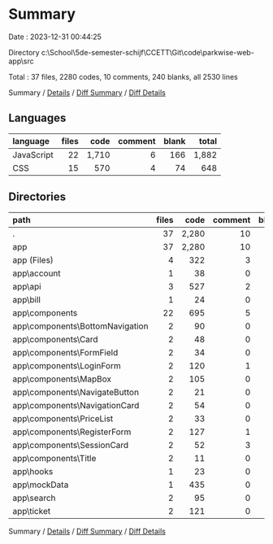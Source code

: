 # Summary

Date : 2023-12-31 00:44:25

Directory c:\\School\\5de-semester-schijf\\CCETT\\Git\\code\\parkwise-web-app\\src

Total : 37 files,  2280 codes, 10 comments, 240 blanks, all 2530 lines

Summary / [Details](details.md) / [Diff Summary](diff.md) / [Diff Details](diff-details.md)

## Languages
| language | files | code | comment | blank | total |
| :--- | ---: | ---: | ---: | ---: | ---: |
| JavaScript | 22 | 1,710 | 6 | 166 | 1,882 |
| CSS | 15 | 570 | 4 | 74 | 648 |

## Directories
| path | files | code | comment | blank | total |
| :--- | ---: | ---: | ---: | ---: | ---: |
| . | 37 | 2,280 | 10 | 240 | 2,530 |
| app | 37 | 2,280 | 10 | 240 | 2,530 |
| app (Files) | 4 | 322 | 3 | 52 | 377 |
| app\\account | 1 | 38 | 0 | 7 | 45 |
| app\\api | 3 | 527 | 2 | 43 | 572 |
| app\\bill | 1 | 24 | 0 | 3 | 27 |
| app\\components | 22 | 695 | 5 | 97 | 797 |
| app\\components\\BottomNavigation | 2 | 90 | 0 | 8 | 98 |
| app\\components\\Card | 2 | 48 | 0 | 7 | 55 |
| app\\components\\FormField | 2 | 34 | 0 | 4 | 38 |
| app\\components\\LoginForm | 2 | 120 | 1 | 16 | 137 |
| app\\components\\MapBox | 2 | 105 | 0 | 23 | 128 |
| app\\components\\NavigateButton | 2 | 21 | 0 | 1 | 22 |
| app\\components\\NavigationCard | 2 | 54 | 0 | 8 | 62 |
| app\\components\\PriceList | 2 | 33 | 0 | 5 | 38 |
| app\\components\\RegisterForm | 2 | 127 | 1 | 17 | 145 |
| app\\components\\SessionCard | 2 | 52 | 3 | 7 | 62 |
| app\\components\\Title | 2 | 11 | 0 | 1 | 12 |
| app\\hooks | 1 | 23 | 0 | 8 | 31 |
| app\\mockData | 1 | 435 | 0 | 3 | 438 |
| app\\search | 2 | 95 | 0 | 9 | 104 |
| app\\ticket | 2 | 121 | 0 | 18 | 139 |

Summary / [Details](details.md) / [Diff Summary](diff.md) / [Diff Details](diff-details.md)